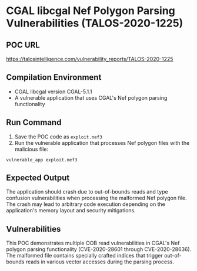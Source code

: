 # CGAL libcgal Nef Polygon Parsing Vulnerabilities (TALOS-2020-1225)

## POC URL
https://talosintelligence.com/vulnerability_reports/TALOS-2020-1225

## Compilation Environment
- CGAL libcgal version CGAL-5.1.1
- A vulnerable application that uses CGAL's Nef polygon parsing functionality

## Run Command
1. Save the POC code as `exploit.nef3`
2. Run the vulnerable application that processes Nef polygon files with the malicious file:
```
vulnerable_app exploit.nef3
```

## Expected Output
The application should crash due to out-of-bounds reads and type confusion vulnerabilities when processing the malformed Nef polygon file. The crash may lead to arbitrary code execution depending on the application's memory layout and security mitigations.

## Vulnerabilities
This POC demonstrates multiple OOB read vulnerabilities in CGAL's Nef polygon parsing functionality (CVE-2020-28601 through CVE-2020-28636). The malformed file contains specially crafted indices that trigger out-of-bounds reads in various vector accesses during the parsing process.